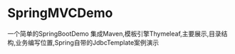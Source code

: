 # SpringMVCDemo
一个简单的SpringBootDemo
集成Maven,模板引擎Thymeleaf,主要展示,目录结构,业务编写位置,Spring自带的JdbcTemplate案例演示
